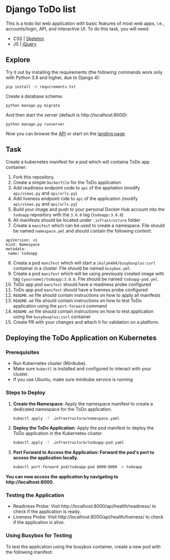 # Django ToDo list

This is a todo list web application with basic features of most web apps, i.e., accounts/login, API, and interactive UI. To do this task, you will need:

- CSS | [Skeleton](http://getskeleton.com/)
- JS  | [jQuery](https://jquery.com/)

## Explore

Try it out by installing the requirements (the following commands work only with Python 3.8 and higher, due to Django 4):

```
pip install -r requirements.txt
```

Create a database schema:

```
python manage.py migrate
```

And then start the server (default is http://localhost:8000):

```
python manage.py runserver
```

Now you can browse the [API](http://localhost:8000/api/) or start on the [landing page](http://localhost:8000/).

## Task

Create a kubernetes manifest for a pod which will containa ToDo app container:

1. Fork this repository.
1. Create a simple `Dockerfile` for the ToDo application
7. Add readiness endpoint code to `api` of the appliation (modify `api/views.py` and `api/urls.py`)
1. Add liveness endpoint cide to `api` of the application (modify `api/views.py` and `api/urls.py`)
1. Build your image and push to your personal Docker Hub account into the `todoapp` repository with the `3.0.0` tag (`todoapp:3.0.0`)
1. All manifests should be located under `.infrastructure` folder
1. Create a `manifest` which can be used to create a namespace. File should be named `namespace.yml` and should contain the following content:
```
apiVersion: v1
kind: Namespace
metadata:
 name: todoapp
```
8. Creata a pod `manifest` which will start a `ikulyk404/busyboxplus:curl` container in a cluster. File should be named `busybox.yml`.
1. Create a pod `manifest` which will be using previously created image with tag `{yourname}/todoapp:3.0.0`. File should be named `todoapp-pod.yml`.
1. ToDo app pod `manifest` should have a readiness probe configured
1. ToDo app pod `manifest` should have a liveness probe configured
1. `README.md` file should contain instructions on how to apply all manifests
1. `README.md` file should contain instructions on how to test ToDo application using the `port-forward` command
1. `README.md` file should contain instructions on how to test application using the
`busyboxplus:curl` container
1. Create PR with your changes and attach it for validation on a platform.


## Deploying the ToDo Application on Kubernetes

### Prerequisites
- Run Kubernetes cluster (Minikube).
- Make sure `kubectl` is installed and configured to interact with your cluster.
- If you use Ubuntu, make sure minikube service is running 

### Steps to Deploy

1. **Create the Namespace**:
   Apply the namespace manifest to create a dedicated namespace for the ToDo application.

   ```bash
   kubectl apply -f .infrastructure/namespace.yaml

2. **Deploy the ToDo Application**: 
    Apply the pod manifest to deploy the ToDo application in the Kubernetes cluster.
    
    ```bash
    kubectl apply -f .infrastructure/todoapp-pod.yaml
3. **Port Forward to Access the Application: Forward the pod's port to access the application locally.**

    ```bash
    kubectl port-forward pod/todoapp-pod 8000:8000 -n todoapp

**You can now access the application by navigating to http://localhost:8000.**

### Testing the Application
- Readiness Probe: Visit http://localhost:8000/api/health/readiness/ to check if the application is ready.
- Liveness Probe: Visit http://localhost:8000/api/health/liveness/ to check if the application is alive.

### Using Busybox for Testing
To test the application using the busybox container, create a new pod with the following manifest: